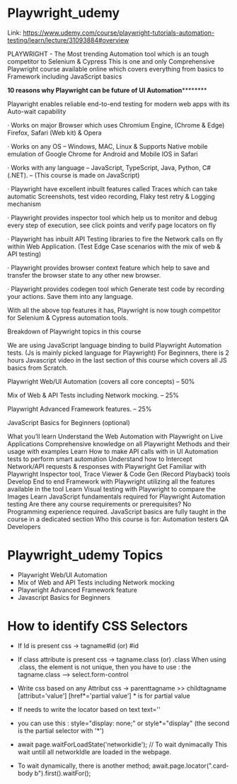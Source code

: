# Playwright_udemy

Link: https://www.udemy.com/course/playwright-tutorials-automation-testing/learn/lecture/31093884#overview

PLAYWRIGHT - The Most trending Automation tool which is an tough competitor to Selenium & Cypress
This is one and only Comprehensive Playwright course available online   which covers everything from basics to Framework  including JavaScript basics

**********10 reasons why  Playwright can be future of UI Automation******************

Playwright enables reliable end-to-end testing for modern web apps with its Auto-wait capability

· Works on major Browser which uses Chromium Engine, (Chrome & Edge) Firefox, Safari (Web kit) & Opera

· Works on any OS – Windows, MAC, Linux & Supports Native mobile emulation of Google Chrome for Android and Mobile IOS in Safari

· Works with any language – JavaScript, TypeScript, Java, Python, C#(.NET). – (This course is made on JavaScript)

· Playwright have excellent inbuilt features called Traces which can take automatic Screenshots, test video recording, Flaky test retry & Logging mechanism

· Playwright provides inspector tool which help us to monitor and debug every step of execution, see click points and verify page locators on fly

· Playwright has inbuilt API Testing libraries to fire the Network calls on fly within Web Application. (Test Edge Case scenarios with the mix of web & API testing)

· Playwright provides browser context feature which help to save and transfer the browser state to any other new browser.

· Playwright provides codegen tool which Generate test code by recording your actions. Save them into any language.



With all the above top features it has, Playwright is now tough competitor for Selenium & Cypress automation tools.

Breakdown of Playwright topics in this course

We are using JavaScript language binding to build Playwright Automation tests. (Js is mainly picked language for Playwright)
For Beginners, there is 2 hours Javascript video in the last section of this course which covers all JS basics from Scratch.



Playwright Web/UI Automation (covers all core concepts) – 50%

Mix of Web & API Tests including Network mocking. – 25%

Playwright Advanced Framework features. – 25%

JavaScript Basics for Beginners (optional)



What you’ll learn
Understand the Web Automation with Playwright on Live Applications
Comprehensive knowledge on all Playwright Methods and their usage with examples
Learn How to make API calls with in UI Automation tests to perform smart automation
Understand how to Intercept Network/API requests & responses with Playwright
Get Familiar with Playwright Inspector tool, Trace Viewer & Code Gen (Record Playback) tools
Develop End to end Framework with Playwright utilizing all the features available in the tool
Learn Visual testing with Playwright to compare the Images
Learn JavaScript fundamentals required for Playwright Automation testing
Are there any course requirements or prerequisites?
No Programming experience required. JavaScript basics are fully taught in the course in a dedicated section
Who this course is for:
Automation testers
QA
Developers


# Playwright_udemy Topics

- Playwright Web/UI Automation 
- Mix of Web and API Tests including Network mocking
- Playwright Advanced Framework feature
- Javascript Basics for Beginners

# How to identify CSS Selectors

- If Id is present
    css -> tagname#id (or) #id

- If class attribute is present
    css -> tagname.class (or) .class
    When using .class, the element is not unique, then you have to 
    use : the tagname.class   --> select.form-control

- Write css based on any Attribut
    css -> parenttagname >> childtagname
    [attribut='value']
    [href*='partial value']     *  is for partial value
- If needs to write the locator based on text
    text=''

- you can use this : style="display: none;" or style*="display"  (the second is the partial selector with '*')

- await page.waitForLoadState('networkidle');   // To wait dynimacally
This wait untill all networkIdle are loaded in the webpage. 

- To wait dynamically, there is another method; 
  await.page.locator(".card-body b").first().waitFor();
